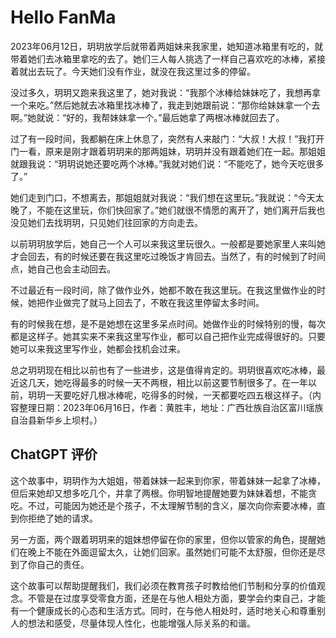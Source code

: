 # Hello FanMa 

2023年06月12日，玥玥放学后就带着两姐妹来我家里，她知道冰箱里有吃的，就带着她们去冰箱里拿吃的去了。她们三人每人挑选了一样自己喜欢吃的冰棒，紧接着就出去玩了。今天她们没有作业，就没在我这里过多的停留。

没过多久，玥玥又跑来我这里了，她对我说：“我那个冰棒给妹妹吃了，我想再拿一个来吃。”然后她就去冰箱里找冰棒了，我走到她跟前说：“那你给妹妹拿一个去啊。”她就说：“好的，我帮妹妹拿一个。”最后她拿了两根冰棒就回去了。

过了有一段时间，我都躺在床上休息了，突然有人来敲门：“大叔！大叔！”我打开门一看，原来是刚才跟着玥玥来的那两姐妹，玥玥并没有跟着她们在一起。那姐姐就跟我说：“玥玥说她还要吃两个冰棒。”我就对她们说：“不能吃了，她今天吃很多了。”

她们走到门口，不想离去，那姐姐就对我说：“我们想在这里玩。”我就说：“今天太晚了，不能在这里玩，你们快回家了。”她们就很不情愿的离开了，她们离开后我也没见她们去找玥玥，只见她们往回家的方向走去。

以前玥玥放学后，她自己一个人可以来我这里玩很久。一般都是要她家里人来叫她才会回去，有的时候还要在我这里吃过晚饭才肯回去。当然了，有的时候到了时间点，她自己也会主动回去。

不过最近有一段时间，除了做作业外，她都不敢在我这里玩。在我这里做作业的时候，她把作业做完了就马上回去了，不敢在我这里停留太多时间。

有的时候我在想，是不是她想在这里多呆点时间。她做作业的时候特别的慢，每次都是这样子。她其实来不来我这里写作业，都可以自己把作业完成得很好的。只要她可以来我这里写作业，她都会找机会过来。

总之玥玥现在相比以前也有了一些进步，这是值得肯定的。玥玥很喜欢吃冰棒，最近这几天，她吃得最多的时候一天不两根，相比以前这要节制很多了。在一年以前，玥玥一天要吃好几根冰棒呢，吃得多的时候，一天都要吃四五根这样子。（内容整理日期：2023年06月16日，作者：黄胜丰，地址：广西壮族自治区富川瑶族自治县新华乡上坝村。）

## ChatGPT 评价

这个故事中，玥玥作为大姐姐，带着妹妹一起来到你家，带着妹妹一起拿了冰棒，但后来她却又想多吃几个，并拿了两根。你明智地提醒她要为妹妹着想，不能贪吃。不过，可能因为她还是个孩子，不太理解节制的含义，屡次向你索要冰棒，直到你拒绝了她的请求。

另一方面，两个跟着玥玥来的姐妹想停留在你的家里，但你以管家的角色，提醒她们在晚上不能在外面逗留太久，让她们回家。虽然她们可能不太舒服，但你还是尽到了你自己的责任。

这个故事可以帮助提醒我们，我们必须在教育孩子时教给他们节制和分享的价值观念。不管是在过度享受零食方面，还是在与他人相处方面，要学会约束自己，才能有一个健康成长的心态和生活方式。同时，在与他人相处时，适时地关心和尊重别人的想法和感受，尽量体现人性化，也能增强人际关系的和谐。